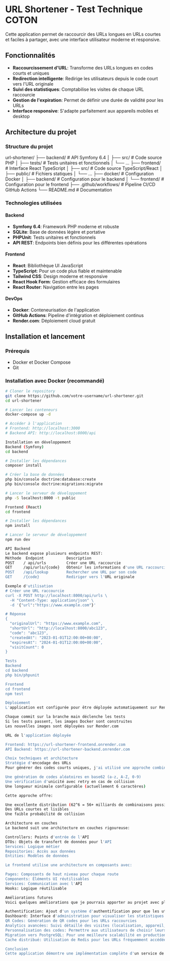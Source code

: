 # URL Shortener - Test Technique COTON

Cette application permet de raccourcir des URLs longues en URLs courtes et faciles à partager, avec une interface utilisateur moderne et responsive.

## Fonctionnalités

- **Raccourcissement d'URL**: Transforme des URLs longues en codes courts et uniques
- **Redirection intelligente**: Redirige les utilisateurs depuis le code court vers l'URL originale
- **Suivi des statistiques**: Comptabilise les visites de chaque URL raccourcie
- **Gestion de l'expiration**: Permet de définir une durée de validité pour les URLs
- **Interface responsive**: S'adapte parfaitement aux appareils mobiles et desktop

## Architecture du projet

### Structure du projet
url-shortener/
├── backend/                # API Symfony 6.4
│   ├── src/                # Code source PHP
│   ├── tests/              # Tests unitaires et fonctionnels
│   └── ...
├── frontend/               # Interface React TypeScript
│   ├── src/                # Code source TypeScript/React
│   ├── public/             # Fichiers statiques
│   └── ...
├── docker/                 # Configuration Docker
│   ├── backend/            # Configuration pour le backend
│   └── frontend/           # Configuration pour le frontend
├── .github/workflows/      # Pipeline CI/CD GitHub Actions
└── README.md               # Documentation

### Technologies utilisées

#### Backend
- **Symfony 6.4**: Framework PHP moderne et robuste
- **SQLite**: Base de données légère et portative
- **PHPUnit**: Tests unitaires et fonctionnels
- **API REST**: Endpoints bien définis pour les différentes opérations

#### Frontend
- **React**: Bibliothèque UI JavaScript
- **TypeScript**: Pour un code plus fiable et maintenable
- **Tailwind CSS**: Design moderne et responsive
- **React Hook Form**: Gestion efficace des formulaires
- **React Router**: Navigation entre les pages

#### DevOps
- **Docker**: Conteneurisation de l'application
- **GitHub Actions**: Pipeline d'intégration et déploiement continus
- **Render.com**: Déploiement cloud gratuit

## Installation et lancement

### Prérequis
- Docker et Docker Compose
- Git

### Installation avec Docker (recommandé)

```bash
# Cloner le repository
git clone https://github.com/votre-username/url-shortener.git
cd url-shortener

# Lancer les conteneurs
docker-compose up -d

# Accéder à l'application
# Frontend: http://localhost:3000
# Backend API: http://localhost:8000/api

Installation en développement
Backend (Symfony)
cd backend

# Installer les dépendances
composer install

# Créer la base de données
php bin/console doctrine:database:create
php bin/console doctrine:migrations:migrate

# Lancer le serveur de développement
php -S localhost:8000 -t public

Frontend (React)
cd frontend

# Installer les dépendances
npm install

# Lancer le serveur de développement
npm run dev

API Backend
Le backend expose plusieurs endpoints REST:
Méthode  Endpoint          Description
POST    / api/urls         Créer une URL raccourcie 
GET     /api/urls/{code}   Obtenir les informations d'une URL raccourcie
POST    /api/lookup        Rechercher une URL par son code
GET     /{code}            Rediriger vers l'URL originale

Exemple d'utilisation
# Créer une URL raccourcie
curl -X POST http://localhost:8000/api/urls \
  -H "Content-Type: application/json" \
  -d '{"url":"https://www.example.com"}'

# Réponse
{
  "originalUrl": "https://www.example.com",
  "shortUrl": "http://localhost:8000/abc123",
  "code": "abc123",
  "createdAt": "2023-01-01T12:00:00+00:00",
  "expiresAt": "2024-01-01T12:00:00+00:00",
  "visitCount": 0
}

Tests
Backend
cd backend
php bin/phpunit

Frontend
cd frontend
npm test

Déploiement
L'application est configurée pour être déployée automatiquement sur Render.com via GitHub Actions:

Chaque commit sur la branche main déclenche les tests
Si les tests passent, les images Docker sont construites
Les nouvelles images sont déployées sur Render.com

URL de l'application déployée

Frontend: https://url-shortener-frontend.onrender.com
API Backend: https://url-shortener-backend.onrender.com

Choix techniques et architecture
Stratégie d'encodage des URLs
Pour générer des codes courts uniques, j'ai utilisé une approche combinant:

Une génération de codes aléatoires en base62 (a-z, A-Z, 0-9)
Une vérification d'unicité avec retry en cas de collision
Une longueur minimale configurable (actuellement 6 caractères)

Cette approche offre:

Une excellente distribution (62^6 = 56+ milliards de combinaisons possibles)
Des URLs courtes et lisibles
Une faible probabilité de collision

Architecture en couches
Le backend suit une architecture en couches rigoureuse:

Controllers: Points d'entrée de l'API
DTOs: Objets de transfert de données pour l'API
Services: Logique métier
Repositories: Accès aux données
Entities: Modèles de données

Le frontend utilise une architecture en composants avec:

Pages: Composants de haut niveau pour chaque route
Components: Éléments UI réutilisables
Services: Communication avec l'API
Hooks: Logique réutilisable

Améliorations futures
Voici quelques améliorations que je pourrais apporter au projet avec plus de temps:

Authentification: Ajout d'un système d'authentification pour que les utilisateurs puissent gérer leurs URLs
Dashboard: Interface d'administration pour visualiser les statistiques
QR Codes: Génération de QR codes pour les URLs raccourcies
Analytics avancées: Suivi détaillé des visites (localisation, appareil, etc.)
Personnalisation des codes: Permettre aux utilisateurs de choisir leurs propres codes
Migration vers PostgreSQL: Pour une meilleure scalabilité en production
Cache distribué: Utilisation de Redis pour les URLs fréquemment accédées

Conclusion
Cette application démontre une implémentation complète d'un service de raccourcissement d'URL avec une architecture moderne, des tests robustes et un déploiement automatisé. Les choix techniques ont été faits en privilégiant la maintenabilité, la scalabilité et la qualité du code.